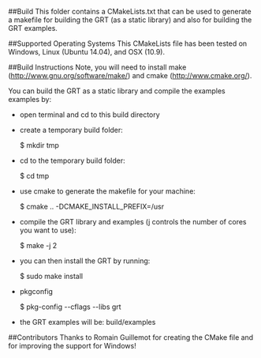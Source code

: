 ##Build
This folder contains a CMakeLists.txt that can be used to generate a makefile for building the GRT (as a static library) and also for building the GRT examples.

##Supported Operating Systems
This CMakeLists file has been tested on Windows, Linux (Ubuntu 14.04), and OSX (10.9).

##Build Instructions
Note, you will need to install make (http://www.gnu.org/software/make/) and cmake (http://www.cmake.org/). 

You can build the GRT as a static library and compile the examples examples by:
- open terminal and cd to this build directory
- create a temporary build folder: 

    $ mkdir tmp
- cd to the temporary build folder:

    $ cd tmp
	
- use cmake to generate the makefile for your machine:

    $ cmake .. -DCMAKE_INSTALL_PREFIX=/usr

- compile the GRT library and examples (j controls the number of cores you want to use):

    $ make -j 2
	
- you can then install the GRT by running:

    $ sudo make install

- pkgconfig

    $ pkg-config --cflags --libs grt
	
- the GRT examples will be: build/examples 

##Contributors
Thanks to Romain Guillemot for creating the CMake file and for improving the support for Windows!
